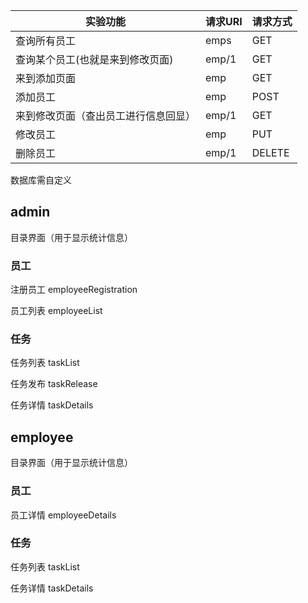 | 实验功能                             | 请求URI | 请求方式 |
| ------------------------------------ | ------- | -------- |
| 查询所有员工                         | emps    | GET      |
| 查询某个员工(也就是来到修改页面)     | emp/1   | GET      |
| 来到添加页面                         | emp     | GET      |
| 添加员工                             | emp     | POST     |
| 来到修改页面（查出员工进行信息回显） | emp/1   | GET      |
| 修改员工                             | emp     | PUT      |
| 删除员工                             | emp/1   | DELETE   |



数据库需自定义



## admin

目录界面（用于显示统计信息）

### 员工

注册员工	employeeRegistration

员工列表	employeeList

### 任务

任务列表	taskList

任务发布	taskRelease

任务详情	taskDetails







## employee

目录界面（用于显示统计信息）

### 员工

员工详情	employeeDetails

### 任务

任务列表	taskList

任务详情	taskDetails


